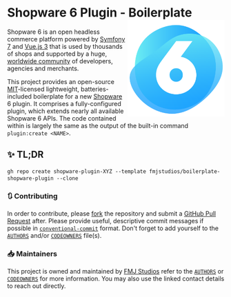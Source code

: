 # Shopware 6 Plugin - Boilerplate <img src="https://raw.githubusercontent.com/fmjstudios/artwork/92640d2534ade93898e0318a903844b451659c6d/projects/shopware/icon/color/shopware-icon-color.png" alt="Shopware Logo" align="right" width="225"/>

Shopware 6 is an open headless commerce platform powered by [Symfony 7][symfony] and [Vue.js 3][vuejs] that is used by
thousands of shops and supported by a huge, [worldwide community][shopware_slack] of developers, agencies and merchants.

This project provides an open-source [MIT][license]-licensed lightweight, batteries-included boilerplate for a
new [Shopware][shopware] 6 plugin. It comprises a fully-configured plugin, which extends nearly all available Shopware 6
APIs. The code contained within is largely the same as the output of the built-in command `plugin:create <NAME>`.

## ✨ TL;DR

```shell
gh repo create shopware-plugin-XYZ --template fmjstudios/boilerplate-shopware-plugin --clone
```

### 🔃 Contributing

In order to contribute, please [fork][github_fork] the repository and submit a [GitHub Pull Request][github_prs] after.
Please provide useful, descriptive commit messages if possible in [`conventional-commit`][conventional_commits] format.
Don't forget to add yourself to the [`AUTHORS`][authors] and/or [`CODEOWNERS`][codeowners] file(s).

### 📥 Maintainers

This project is owned and maintained by [FMJ Studios][fmjstudios] refer to the [`AUTHORS`][authors] or
[`CODEOWNERS`][codeowners] for more information. You may also use the linked contact details to reach out directly.

<!-- INTERNAL REFERENCES -->

<!-- File references -->

[license]: LICENSE

[authors]: .github/AUTHORS

[codeowners]: .github/CODEOWNERS

<!-- General links -->

[vuejs]: https://vuejs.org

[symfony]: https://symfony.com

[fmjstudios]: https://github.com/fmjstudios

[shopware]: https://www.shopware.com/

[shopware_slack]: https://slack.shopware.com

[github_prs]: https://docs.github.com/en/pull-requests/

[github_fork]: https://docs.github.com/en/pull-requests/collaborating-with-pull-requests/working-with-forks/fork-a-repo

[conventional_commits]: https://www.conventionalcommits.org/en/v1.0.0/